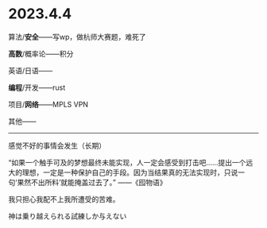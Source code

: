 # 2023.4.4

算法/**安全**——写wp，做杭师大赛题，难死了

**高数**/概率论——积分

英语/日语——

**编程**/开发——rust

项目/**网络**——MPLS VPN

其他——

------

感觉不好的事情会发生（长期）

“如果一个触手可及的梦想最终未能实现，人一定会感受到打击吧……提出一个远大的理想，一定是一种保护自己的手段。因为当结果真的无法实现时，只说一句‘果然不出所料’就能掩盖过去了。” ——《囮物语》

我只担心我配不上我所遭受的苦难。

神は乗り越えられる試練しか与えない

